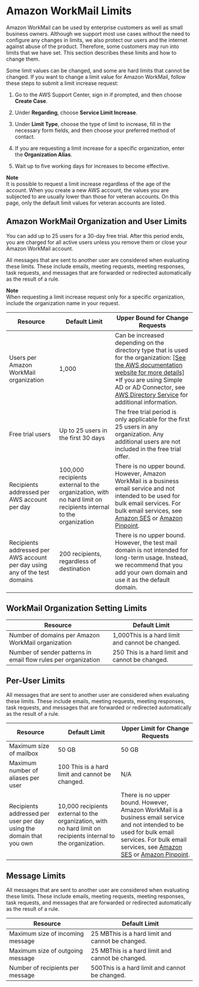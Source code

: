 # Amazon WorkMail Limits<a name="workmail_limits"></a>

Amazon WorkMail can be used by enterprise customers as well as small business owners\. Although we support most use cases without the need to configure any changes in limits, we also protect our users and the internet against abuse of the product\. Therefore, some customers may run into limits that we have set\. This section describes these limits and how to change them\.

Some limit values can be changed, and some are hard limits that cannot be changed\. If you want to change a limit value for Amazon WorkMail, follow these steps to submit a limit increase request:

1. Go to the AWS Support Center, sign in if prompted, and then choose **Create Case**\.

1. Under **Regarding**, choose **Service Limit Increase**\.

1. Under **Limit Type**, choose the type of limit to increase, fill in the necessary form fields, and then choose your preferred method of contact\.

1. If you are requesting a limit increase for a specific organization, enter the **Organization Alias**\.

1. Wait up to five working days for increases to become effective\.

**Note**  
It is possible to request a limit increase regardless of the age of the account\. When you create a new AWS account, the values you are subjected to are usually lower than those for veteran accounts\. On this page, only the default limit values for veteran accounts are listed\.

## Amazon WorkMail Organization and User Limits<a name="user_limits"></a>

You can add up to 25 users for a 30\-day free trial\. After this period ends, you are charged for all active users unless you remove them or close your Amazon WorkMail account\.

All messages that are sent to another user are considered when evaluating these limits\. These include emails, meeting requests, meeting responses, task requests, and messages that are forwarded or redirected automatically as the result of a rule\.

**Note**  
When requesting a limit increase request only for a specific organization, include the organization name in your request\.


| Resource | Default Limit  | Upper Bound for Change Requests  | 
| --- | --- | --- | 
|  Users per Amazon WorkMail organization  |  1,000  |  Can be increased depending on the directory type that is used for the organization: [\[See the AWS documentation website for more details\]](http://docs.aws.amazon.com/workmail/latest/adminguide/workmail_limits.html) \*If you are using Simple AD or AD Connector, see [AWS Directory Service](https://docs.aws.amazon.com/directoryservice/latest/admin-guide/what_is.html) for additional information\.  | 
| Free trial users |  Up to 25 users in the first 30 days  |  The free trial period is only applicable for the first 25 users in any organization\. Any additional users are not included in the free trial offer\.  | 
| Recipients addressed per AWS account per day  | 100,000 recipients external to the organization, with no hard limit on recipients internal to the organization | There is no upper bound\. However, Amazon WorkMail is a business email service and not intended to be used for bulk email services\. For bulk email services, see [Amazon SES](https://aws.amazon.com/ses/) or [Amazon Pinpoint](https://aws.amazon.com/pinpoint/)\. | 
| Recipients addressed per AWS account per day using any of the test domains | 200 recipients, regardless of destination | There is no upper bound\. However, the test mail domain is not intended for long\-term usage\. Instead, we recommend that you add your own domain and use it as the default domain\. | 

## WorkMail Organization Setting Limits<a name="organization_limits"></a>


| Resource | Default Limit | 
| --- | --- | 
| Number of domains per Amazon WorkMail organization | 1,000This is a hard limit and cannot be changed\.  | 
|  Number of sender patterns in email flow rules per organization  |  250 This is a hard limit and cannot be changed\.  | 

## Per\-User Limits<a name="per_user_limits"></a>

All messages that are sent to another user are considered when evaluating these limits\. These include emails, meeting requests, meeting responses, task requests, and messages that are forwarded or redirected automatically as the result of a rule\.


| Resource | Default Limit | Upper Limit for Change Requests | 
| --- | --- | --- | 
| Maximum size of mailbox | 50 GB |  50 GB  | 
| Maximum number of aliases per user |  100 This is a hard limit and cannot be changed\.  |  N/A  | 
| Recipients addressed per user per day using the domain that you own | 10,000 recipients external to the organization, with no hard limit on recipients internal to the organization\. | There is no upper bound\. However, Amazon WorkMail is a business email service and not intended to be used for bulk email services\. For bulk email services, see [Amazon SES](https://aws.amazon.com/ses/) or [Amazon Pinpoint](https://aws.amazon.com/pinpoint/)\. | 

## Message Limits<a name="message_limits"></a>

All messages that are sent to another user are considered when evaluating these limits\. These include emails, meeting requests, meeting responses, task requests, and messages that are forwarded or redirected automatically as the result of a rule\.


| Resource  | Default Limit  | 
| --- | --- | 
|  Maximum size of incoming message  | 25 MBThis is a hard limit and cannot be changed\. | 
| Maximum size of outgoing message | 25 MBThis is a hard limit and cannot be changed\. | 
|  Number of recipients per message  | 500This is a hard limit and cannot be changed\. | 
